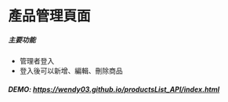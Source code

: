 # 產品管理頁面

##### 主要功能

- 管理者登入
- 登入後可以新增、編輯、刪除商品

##### DEMO: https://wendy03.github.io/productsList_API/index.html
